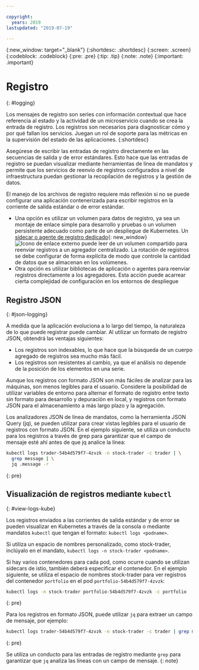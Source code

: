 ```yaml
---

copyright:
  years: 2019
lastupdated: "2019-07-19"

---
```


{:new_window: target="_blank"}
{:shortdesc: .shortdesc}
{:screen: .screen}
{:codeblock: .codeblock}
{:pre: .pre}
{:tip: .tip}
{:note: .note}
{:important: .important}

# Registro
{: #logging}

Los mensajes de registro son series con información contextual que hace referencia al estado y la actividad de un microservicio cuando se crea la entrada de registro. Los registros son necesarios para diagnosticar cómo y por qué fallan los servicios. Juegan un rol de soporte para las métricas en la supervisión del estado de las aplicaciones.
{:shortdesc}

Asegúrese de escribir las entradas de registro directamente en las secuencias de salida y de error estándares. Esto hace que las entradas de registro se puedan visualizar mediante herramientas de línea de mandatos y permite que los servicios de reenvío de registros configurados a nivel de infraestructura puedan gestionar la recopilación de registros y la gestión de datos.

El manejo de los archivos de registro requiere más reflexión si no se puede configurar una aplicación contenerizada para escribir registros en la corriente de salida estándar o de error estándar.

* Una opción es utilizar un volumen para datos de registro, ya sea un montaje de enlace simple para desarrollo y pruebas o un volumen persistente adecuado como parte de un despliegue de Kubernetes. Un
[sidecar o agente de registro dedicado](https://kubernetes.io/docs/concepts/cluster-administration/logging/#sidecar-container-with-a-logging-agent){: new_window} ![Icono de enlace externo](../icons/launch-glyph.svg "Icono de enlace externo") puede leer de un volumen compartido para reenviar registros a un agregador centralizado. La rotación de registros se debe configurar de forma explícita de modo que controle la cantidad de datos que se almacenan en los volúmenes.
* Otra opción es utilizar bibliotecas de aplicación o agentes para reenviar registros directamente a los agregadores. Esta acción puede acarrear cierta complejidad de configuración en los entornos de despliegue

## Registro JSON
{: #json-logging}

A medida que la aplicación evoluciona a lo largo del tiempo, la naturaleza de lo que puede registrar puede cambiar. Al utilizar un formato de registro JSON, obtendrá las ventajas siguientes:

* Los registros son indexables, lo que hace que la búsqueda de un cuerpo agregado de registros sea mucho más fácil.
* Los registros son resistentes al cambio, ya que el análisis no depende de la posición de los elementos en una serie.

Aunque los registros con formato JSON son más fáciles de analizar para las máquinas, son menos legibles para el usuario. Considere la posibilidad de utilizar variables de entorno para alternar el formato de registro entre texto sin formato para desarrollo y depuración en local, y registros con formato JSON para el almacenamiento a más largo plazo y la agregación.

Los analizadores JSON de línea de mandatos, como la herramienta JSON Query (jq), se pueden utilizar para crear vistas legibles para el usuario de registros con formato JSON. En el ejemplo siguiente, se utiliza un conducto para los registros a través de grep para garantizar que el campo de mensaje esté ahí antes de que jq analice la línea:

```bash
kubectl logs trader-54b4d579f7-4zvzk -n stock-trader -c trader | \
  grep message | \
  jq .message -r
```
{: pre}

## Visualización de registros mediante `kubectl`
{: #view-logs-kube}

Los registros enviados a las corrientes de salida estándar y de error se pueden visualizar en Kubernetes a través de la consola o mediante mandatos `kubectl` que tengan el formato: `kubectl logs <podname>`.

Si utiliza un espacio de nombres personalizado, como stock-trader, inclúyalo en el mandato, `kubectl logs -n stock-trader <podname>`.

Si hay varios contenedores para cada pod, como ocurre cuando se utilizan sidecars de istio, también deberá especificar el contenedor. En el ejemplo siguiente, se utiliza el espacio de nombres stock-trader para ver registros del contenedor `portfolio` en el pod
`portfolio-54b4d579f7-4zvzk`:

```bash
kubectl logs -n stock-trader portfolio-54b4d579f7-4zvzk -c portfolio
```
{: pre}

Para los registros en formato JSON, puede utilizar `jq` para extraer un campo de mensaje, por ejemplo:

```bash
kubectl logs trader-54b4d579f7-4zvzk -n stock-trader -c trader | grep message | jq .message -r
```
{: pre}

Se utiliza un conducto para las entradas de registro mediante `grep` para garantizar que
`jq` analiza las líneas con un campo de mensaje.
{: note}
